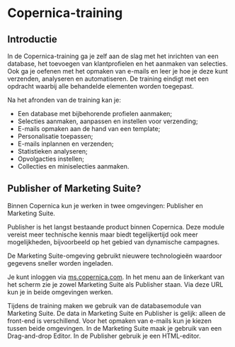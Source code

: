 # Copernica-training

## Introductie

In de Copernica-training ga je zelf aan de slag met het inrichten van een database, het toevoegen van klantprofielen 
en het aanmaken van selecties. Ook ga je oefenen met het opmaken van e-mails en leer je hoe je deze kunt verzenden, 
analyseren en automatiseren. De training eindigt met een opdracht waarbij alle behandelde elementen worden toegepast.

Na het afronden van de training kan je:

* Een database met bijbehorende profielen aanmaken;
* Selecties aanmaken, aanpassen en instellen voor verzending;
* E-mails opmaken aan de hand van een template;
* Personalisatie toepassen;
* E-mails inplannen en verzenden;
* Statistieken analyseren;
* Opvolgacties instellen;
* Collecties en miniselecties aanmaken.

## Publisher of Marketing Suite?

Binnen Copernica kun je werken in twee omgevingen: Publisher en Marketing Suite. 

Publisher is het langst bestaande product binnen Copernica. Deze module vereist meer technische kennis maar biedt tegelijkertijd ook meer mogelijkheden,
bijvoorbeeld op het gebied van dynamische campagnes.

De Marketing Suite-omgeving gebruikt nieuwere technologieën waardoor gegevens sneller worden ingeladen.

Je kunt inloggen via [ms.copernica.com​](ms.copernica.com​). In het menu aan de linkerkant van het scherm 
zie je zowel Marketing Suite als Publisher staan. Via deze URL kun je in beide omgevingen
werken. 

Tijdens de training maken we gebruik van de databasemodule van Marketing Suite. De data
in Marketing Suite en Publisher is gelijk: alleen de front-end is verschillend. Voor het
opmaken van e-mails kun je kiezen tussen beide omgevingen. In de Marketing Suite maak
je gebruik van een Drag-and-drop Editor. In de Publisher gebruik je een HTML-editor.
